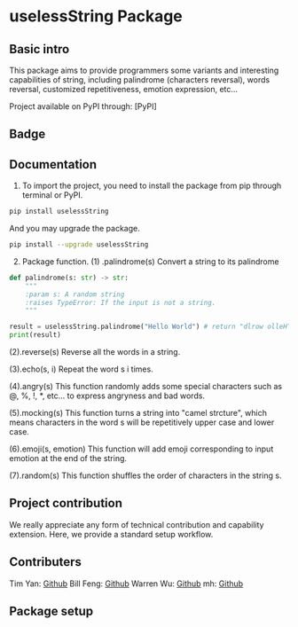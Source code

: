 # uselessString Package

## Basic intro
This package aims to provide programmers some variants and interesting capabilities of string, including palindrome (characters reversal), words reversal, customized repetitiveness, emotion expression, etc...

Project available on PyPI through: 
[PyPI]


## Badge


## Documentation

1. To import the project, you need to install the package from pip through terminal or PyPI. 
```bash
pip install uselessString
```

And you may upgrade the package. 
```bash
pip install --upgrade uselessString
```

2. Package function. 
(1) .palindrome(s)
Convert a string to its palindrome
```python
def palindrome(s: str) -> str:
    """
    :param s: A random string
    :raises TypeError: If the input is not a string.
    """

result = uselessString.palindrome("Hello World") # return "dlrow olleH”
print(result)
```

(2).reverse(s)
Reverse all the words in a string. 



(3).echo(s, i)
Repeat the word s i times. 

(4).angry(s)
This function randomly adds some special characters such as @, %, !, *, etc... to express angryness and bad words. 


(5).mocking(s)
This function turns a string into "camel strcture", which means characters in the word s will be repetitively upper case and lower case. 


(6).emoji(s, emotion)
This function will add emoji corresponding to input emotion at the end of the string. 

(7).random(s)
This function shuffles the order of characters in the string s. 


## Project contribution
We really appreciate any form of technical contribution and capability extension. Here, we provide a standard setup workflow. 

## Contributers
Tim Yan: [Github](https://github.com/T1mmmmm)
Bill Feng: [Github](https://github.com/BillBBle)
Warren Wu: [Github](https://github.com/W0rren12)
mh: [Github](https://github.com/mh6355)

## Package setup

